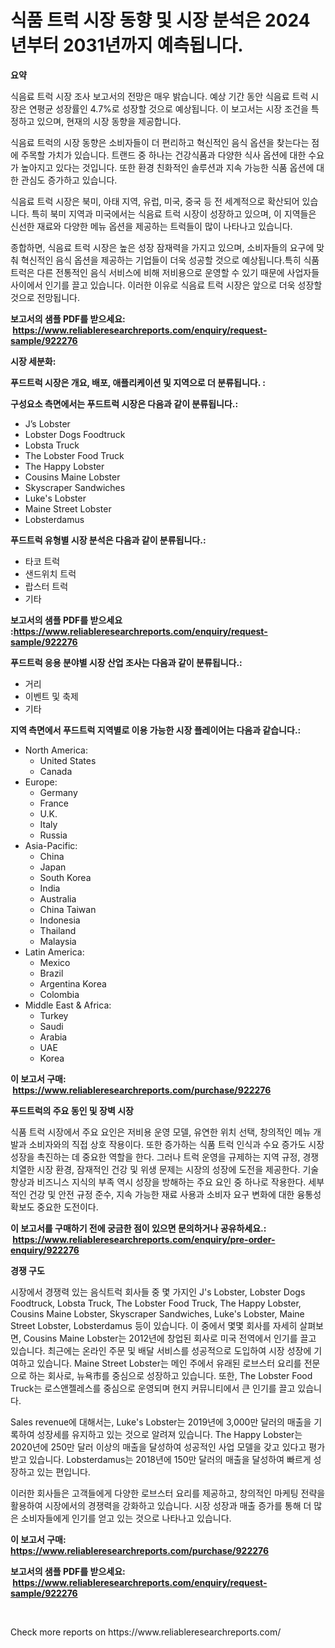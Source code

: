<p><h1>식품 트럭 시장 동향 및 시장 분석은 2024년부터 2031년까지 예측됩니다.</h1></p><p><strong>요약</strong></p>
<p><p>식음료 트럭 시장 조사 보고서의 전망은 매우 밝습니다. 예상 기간 동안 식음료 트럭 시장은 연평균 성장률인 4.7%로 성장할 것으로 예상됩니다. 이 보고서는 시장 조건을 특정하고 있으며, 현재의 시장 동향을 제공합니다.</p><p>식음료 트럭의 시장 동향은 소비자들이 더 편리하고 혁신적인 음식 옵션을 찾는다는 점에 주목할 가치가 있습니다. 트랜드 중 하나는 건강식품과 다양한 식사 옵션에 대한 수요가 높아지고 있다는 것입니다. 또한 환경 친화적인 솔루션과 지속 가능한 식품 옵션에 대한 관심도 증가하고 있습니다.</p><p>식음료 트럭 시장은 북미, 아태 지역, 유럽, 미국, 중국 등 전 세계적으로 확산되어 있습니다. 특히 북미 지역과 미국에서는 식음료 트럭 시장이 성장하고 있으며, 이 지역들은 신선한 재료와 다양한 메뉴 옵션을 제공하는 트럭들이 많이 나타나고 있습니다.</p><p>종합하면, 식음료 트럭 시장은 높은 성장 잠재력을 가지고 있으며, 소비자들의 요구에 맞춰 혁신적인 음식 옵션을 제공하는 기업들이 더욱 성공할 것으로 예상됩니다.특히 식품 트럭은 다른 전통적인 음식 서비스에 비해 저비용으로 운영할 수 있기 때문에 사업자들 사이에서 인기를 끌고 있습니다. 이러한 이유로 식음료 트럭 시장은 앞으로 더욱 성장할 것으로 전망됩니다.</p></p>
<p><strong>보고서의 샘플 PDF를 받으세요: &nbsp;<a href="https://www.reliableresearchreports.com/enquiry/request-sample/922276">https://www.reliableresearchreports.com/enquiry/request-sample/922276</a></strong></p>
<p><strong>시장 세분화:</strong></p>
<p><strong> 푸드트럭 시장은 개요, 배포, 애플리케이션 및 지역으로 더 분류됩니다. :</strong></p>
<p><strong>구성요소 측면에서는 푸드트럭 시장은 다음과 같이 분류됩니다.:</strong></p>
<p><ul><li>J’s Lobster</li><li>Lobster Dogs Foodtruck</li><li>Lobsta Truck</li><li>The Lobster Food Truck</li><li>The Happy Lobster</li><li>Cousins Maine Lobster</li><li>Skyscraper Sandwiches</li><li>Luke's Lobster</li><li>Maine Street Lobster</li><li>Lobsterdamus</li></ul></p>
<p><strong> 푸드트럭 유형별 시장 분석은 다음과 같이 분류됩니다.:</strong></p>
<p><ul><li>타코 트럭</li><li>샌드위치 트럭</li><li>랍스터 트럭</li><li>기타</li></ul></p>
<p><strong>보고서의 샘플 PDF를 받으세요 :<a href="https://www.reliableresearchreports.com/enquiry/request-sample/922276">https://www.reliableresearchreports.com/enquiry/request-sample/922276</a></strong></p>
<p><strong> 푸드트럭 응용 분야별 시장 산업 조사는 다음과 같이 분류됩니다.:</strong></p>
<p><ul><li>거리</li><li>이벤트 및 축제</li><li>기타</li></ul></p>
<p><strong>지역 측면에서 푸드트럭 지역별로 이용 가능한 시장 플레이어는 다음과 같습니다.:</strong></p>
<p><ul>
    <li>
        North America:
        <ul>
            <li>United States</li>
            <li>Canada</li>
        </ul>
    </li>
    <li>
        Europe:
        <ul>
            <li>Germany</li>
            <li>France</li>
            <li>U.K.</li>
            <li>Italy</li>
            <li>Russia</li>
        </ul>
    </li>
    <li>
        Asia-Pacific:
        <ul>
            <li>China</li>
            <li>Japan</li>
            <li>South Korea</li>
            <li>India</li>
            <li>Australia</li>
            <li>China Taiwan</li>
            <li>Indonesia</li>
            <li>Thailand</li>
            <li>Malaysia</li>
        </ul>
    </li>
    <li>
        Latin America:
        <ul>
            <li>Mexico</li>
            <li>Brazil</li>
            <li>Argentina Korea</li>
            <li>Colombia</li>
        </ul>
    </li>
    <li>
        Middle East & Africa:
        <ul>
            <li>Turkey</li>
            <li>Saudi</li>
            <li>Arabia</li>
            <li>UAE</li>
            <li>Korea</li>
        </ul>
    </li>
    </ul></p>
<p><strong>이 보고서 구매: &nbsp;<a href="https://www.reliableresearchreports.com/purchase/922276">https://www.reliableresearchreports.com/purchase/922276</a></strong></p>
<p><strong>푸드트럭의 주요 동인 및 장벽 시장</strong></p>
<p><p>식품 트럭 시장에서 주요 요인은 저비용 운영 모델, 유연한 위치 선택, 창의적인 메뉴 개발과 소비자와의 직접 상호 작용이다. 또한 증가하는 식품 트럭 인식과 수요 증가도 시장 성장을 촉진하는 데 중요한 역할을 한다. 그러나 트럭 운영을 규제하는 지역 규정, 경쟁 치열한 시장 환경, 잠재적인 건강 및 위생 문제는 시장의 성장에 도전을 제공한다. 기술 향상과 비즈니스 지식의 부족 역시 성장을 방해하는 주요 요인 중 하나로 작용한다. 세부적인 건강 및 안전 규정 준수, 지속 가능한 재료 사용과 소비자 요구 변화에 대한 융통성 확보도 중요한 도전이다.</p></p>
<p><strong>이 보고서를 구매하기 전에 궁금한 점이 있으면 문의하거나 공유하세요.: &nbsp;<a href="https://www.reliableresearchreports.com/enquiry/pre-order-enquiry/922276">https://www.reliableresearchreports.com/enquiry/pre-order-enquiry/922276</a></strong></p>
<p><strong>경쟁 구도</strong></p>
<p><p>시장에서 경쟁력 있는 음식트럭 회사들 중 몇 가지인 J's Lobster, Lobster Dogs Foodtruck, Lobsta Truck, The Lobster Food Truck, The Happy Lobster, Cousins Maine Lobster, Skyscraper Sandwiches, Luke's Lobster, Maine Street Lobster, Lobsterdamus 등이 있습니다. 이 중에서 몇몇 회사를 자세히 살펴보면, Cousins Maine Lobster는 2012년에 창업된 회사로 미국 전역에서 인기를 끌고 있습니다. 최근에는 온라인 주문 및 배달 서비스를 성공적으로 도입하여 시장 성장에 기여하고 있습니다. Maine Street Lobster는 메인 주에서 유래된 로브스터 요리를 전문으로 하는 회사로, 뉴욕市를 중심으로 성장하고 있습니다. 또한, The Lobster Food Truck는 로스앤젤레스를 중심으로 운영되며 현지 커뮤니티에서 큰 인기를 끌고 있습니다.</p><p>Sales revenue에 대해서는, Luke's Lobster는 2019년에 3,000만 달러의 매출을 기록하여 성장세를 유지하고 있는 것으로 알려져 있습니다. The Happy Lobster는 2020년에 250만 달러 이상의 매출을 달성하여 성공적인 사업 모델을 갖고 있다고 평가받고 있습니다. Lobsterdamus는 2018년에 150만 달러의 매출을 달성하여 빠르게 성장하고 있는 편입니다.</p><p>이러한 회사들은 고객들에게 다양한 로브스터 요리를 제공하고, 창의적인 마케팅 전략을 활용하여 시장에서의 경쟁력을 강화하고 있습니다. 시장 성장과 매출 증가를 통해 더 많은 소비자들에게 인기를 얻고 있는 것으로 나타나고 있습니다.</p></p>
<p><strong>이 보고서 구매: &nbsp; <a href="https://www.reliableresearchreports.com/purchase/922276">https://www.reliableresearchreports.com/purchase/922276</a></strong></p>
<p><strong>보고서의 샘플 PDF를 받으세요: &nbsp;<a href="https://www.reliableresearchreports.com/enquiry/request-sample/922276">https://www.reliableresearchreports.com/enquiry/request-sample/922276</a></strong><strong></strong></p>
<p>&nbsp;</p>
<p>Check more reports on https://www.reliableresearchreports.com/</p>